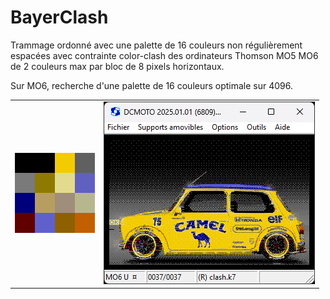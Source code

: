 # BayerClash

Trammage ordonné avec une palette de 16 couleurs non régulièrement espacées avec contrainte color-clash des ordinateurs Thomson MO5 MO6 de 2 couleurs max par bloc de 8 pixels horizontaux.

Sur MO6, recherche d'une palette de 16 couleurs optimale sur 4096.

<div align="center">
  <table>
    <tr><td><img src="results/palette_mo6.png"></td><td><img src="results/mini.png" width=338></td></tr>
  </table>
</div>
